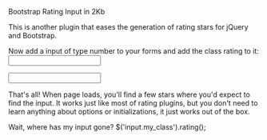Bootstrap Rating Input in 2Kb

This is another plugin that eases the generation of rating stars for jQuery and Bootstrap.

<script src="path/to/javascripts/bootstrap-rating-input.min.js" type="text/javascript"></script>
Now add a input of type number to your forms and add the class rating to it:
<input class="rating" data-max="4" data-min="0" id="some_id" name="your_awesome_parameter" type="number" />

<input type="number" name="your_awesome_parameter" id="some_id" class="rating" />

That's all! When page loads, you'll find a few stars where you'd expect to find the input. It works just like most of rating plugins, but you don't need to learn anything about options or initializations, it just works out of the box.

Wait, where has my input gone?
$('input.my_class').rating();

